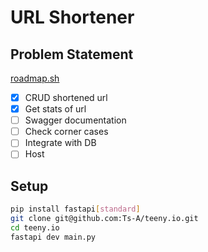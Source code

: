 # URL Shortener

## Problem Statement

[roadmap.sh](https://roadmap.sh/projects/url-shortening-service)

- [x] CRUD shortened url
- [x] Get stats of url
- [ ] Swagger documentation
- [ ] Check corner cases
- [ ] Integrate with DB
- [ ] Host

## Setup

```bash
pip install fastapi[standard]
git clone git@github.com:Ts-A/teeny.io.git
cd teeny.io
fastapi dev main.py
```
